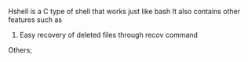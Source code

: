 Hshell is a C type of shell that works just like bash
It also contains other features such as
1. Easy recovery of deleted files through recov command

Others;
